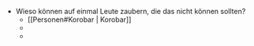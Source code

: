 * Wieso können auf einmal Leute zaubern, die das nicht können sollten?
	* [[Personen#Korobar  | Korobar]]
	* 
	* 